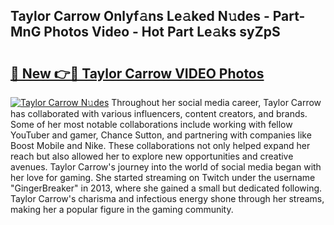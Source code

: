 ## Taylor Carrow Onlyf𝚊ns Le𝚊ked N𝚞des - Part-MnG Photos Video - Hot Part Le𝚊ks syZpS

# <h2><a href="http://ab26636.deff.icu/?id=Taylor+Carrow">🔗 New 👉🔴 Taylor Carrow VIDEO Photos</a></h2>

[![Taylor Carrow N𝚞des](https://i.imgur.com/rIISA9y.gif)](http://ab26636.deff.icu/?id=Taylor+Carrow)
Throughout her social media career, Taylor Carrow has collaborated with various influencers, content creators, and brands. Some of her most notable collaborations include working with fellow YouTuber and gamer, Chance Sutton, and partnering with companies like Boost Mobile and Nike. These collaborations not only helped expand her reach but also allowed her to explore new opportunities and creative avenues. Taylor Carrow's journey into the world of social media began with her love for gaming. She started streaming on Twitch under the username "GingerBreaker" in 2013, where she gained a small but dedicated following. Taylor Carrow's charisma and infectious energy shone through her streams, making her a popular figure in the gaming community.
